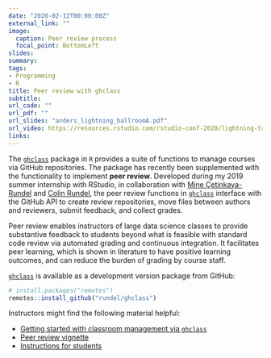 ```yaml
---
date: "2020-02-12T00:00:00Z"
external_link: ""
image:
  caption: Peer review process
  focal_point: BottomLeft
slides: 
summary: 
tags:
- Programming
- R
title: Peer review with ghclass
subtitle: 
url_code: ""
url_pdf: ""
url_slides: "anders_lightning_ballroomA.pdf"
url_video: https://resources.rstudio.com/rstudio-conf-2020/lightning-talk-therese-anders
links:
---
```


The [`ghclass`](https://rundel.github.io/ghclass/index.html) package in `R` provides a suite of functions to manage courses via GitHub repositories. The package has recently been supplemented with the functionality to implement **peer review**. Developed during my 2019 summer internship with RStudio, in collaboration with [Mine Çetinkaya-Rundel](http://mine-cr.com) and [Colin Rundel](http://www2.stat.duke.edu/~cr173/), the peer review functions in [`ghclass`](https://rundel.github.io/ghclass/index.html) interface with the GitHub API to create review repositories, move files between authors and reviewers, submit feedback, and collect grades. 

Peer review enables instructors of large data science classes to provide substantive feedback to students beyond what is feasible with standard code review via automated grading and continuous integration. It facilitates peer learning, which is shown in literature to have positive learning outcomes, and can reduce the burden of grading by course staff. 

[`ghclass`](https://rundel.github.io/ghclass/index.html) is available as a development version package from GitHub:
```r 
# install.packages("remotes")
remotes::install_github("rundel/ghclass")
```

Instructors might find the following material helpful:

- [Getting started with classroom management via `ghclass`](https://rundel.github.io/ghclass/articles/ghclass.html)
- [Peer review vignette](https://rundel.github.io/ghclass/articles/peer.html)
- [Instructions for students](https://rundel.github.io/ghclass/articles/instructions_students.html)
